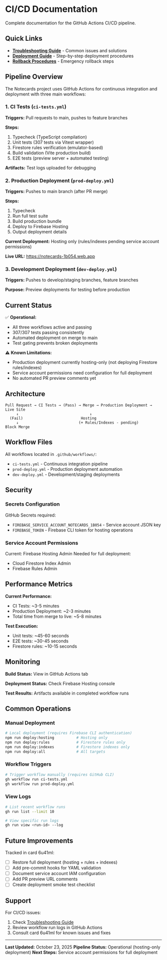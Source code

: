 # CI/CD Documentation

Complete documentation for the GitHub Actions CI/CD pipeline.

## Quick Links

- **[Troubleshooting Guide](./troubleshooting.md)** - Common issues and solutions
- **[Deployment Guide](./deployment-guide.md)** - Step-by-step deployment procedures
- **[Rollback Procedures](./rollback-procedures.md)** - Emergency rollback steps

## Pipeline Overview

The Notecards project uses GitHub Actions for continuous integration and deployment with three main workflows:

### 1. CI Tests (`ci-tests.yml`)
**Triggers:** Pull requests to main, pushes to feature branches

**Steps:**
1. Typecheck (TypeScript compilation)
2. Unit tests (307 tests via Vitest wrapper)
3. Firestore rules verification (emulator-based)
4. Build validation (Vite production build)
5. E2E tests (preview server + automated testing)

**Artifacts:** Test logs uploaded for debugging

### 2. Production Deployment (`prod-deploy.yml`)
**Triggers:** Pushes to main branch (after PR merge)

**Steps:**
1. Typecheck
2. Run full test suite
3. Build production bundle
4. Deploy to Firebase Hosting
5. Output deployment details

**Current Deployment:** Hosting only (rules/indexes pending service account permissions)

**Live URL:** https://notecards-1b054.web.app

### 3. Development Deployment (`dev-deploy.yml`)
**Triggers:** Pushes to develop/staging branches, feature branches

**Purpose:** Preview deployments for testing before production

## Current Status

✅ **Operational:**
- All three workflows active and passing
- 307/307 tests passing consistently
- Automated deployment on merge to main
- Test gating prevents broken deployments

⚠️ **Known Limitations:**
- Production deployment currently hosting-only (not deploying Firestore rules/indexes)
- Service account permissions need configuration for full deployment
- No automated PR preview comments yet

## Architecture

```
Pull Request → CI Tests → (Pass) → Merge → Production Deployment → Live Site
     ↓                                ↓
  (Fail)                          Hosting
     ↓                           (+ Rules/Indexes - pending)
Block Merge
```

## Workflow Files

All workflows located in `.github/workflows/`:

- `ci-tests.yml` - Continuous integration pipeline
- `prod-deploy.yml` - Production deployment automation
- `dev-deploy.yml` - Development/staging deployments

## Security

### Secrets Configuration

GitHub Secrets required:
- `FIREBASE_SERVICE_ACCOUNT_NOTECARDS_1B054` - Service account JSON key
- `FIREBASE_TOKEN` - Firebase CLI token for hosting operations

### Service Account Permissions

Current: Firebase Hosting Admin
Needed for full deployment:
- Cloud Firestore Index Admin
- Firebase Rules Admin

## Performance Metrics

**Current Performance:**
- CI Tests: ~3-5 minutes
- Production Deployment: ~2-3 minutes
- Total time from merge to live: ~5-8 minutes

**Test Execution:**
- Unit tests: ~45-60 seconds
- E2E tests: ~30-45 seconds
- Firestore rules: ~10-15 seconds

## Monitoring

**Build Status:** View in GitHub Actions tab

**Deployment Status:** Check Firebase Hosting console

**Test Results:** Artifacts available in completed workflow runs

## Common Operations

### Manual Deployment
```bash
# Local deployment (requires Firebase CLI authentication)
npm run deploy:hosting          # Hosting only
npm run deploy:rules            # Firestore rules only
npm run deploy:indexes          # Firestore indexes only
npm run deploy:all              # All targets
```

### Workflow Triggers
```bash
# Trigger workflow manually (requires GitHub CLI)
gh workflow run ci-tests.yml
gh workflow run prod-deploy.yml
```

### View Logs
```bash
# List recent workflow runs
gh run list --limit 10

# View specific run logs
gh run view <run-id> --log
```

## Future Improvements

Tracked in card 6u41ml:
- [ ] Restore full deployment (hosting + rules + indexes)
- [ ] Add pre-commit hooks for YAML validation
- [ ] Document service account IAM configuration
- [ ] Add PR preview URL comments
- [ ] Create deployment smoke test checklist

## Support

For CI/CD issues:
1. Check [Troubleshooting Guide](./troubleshooting.md)
2. Review workflow run logs in GitHub Actions
3. Consult card 6u41ml for known issues and fixes

---

**Last Updated:** October 23, 2025
**Pipeline Status:** Operational (hosting-only deployment)
**Next Steps:** Service account permissions for full deployment
